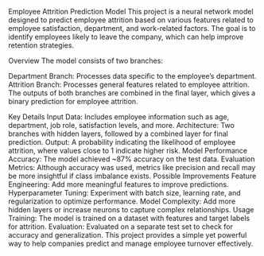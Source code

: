 Employee Attrition Prediction Model
This project is a neural network model designed to predict employee attrition based on various features related to employee satisfaction, department, and work-related factors. The goal is to identify employees likely to leave the company, which can help improve retention strategies.

Overview
The model consists of two branches:

Department Branch: Processes data specific to the employee’s department.
Attrition Branch: Processes general features related to employee attrition.
The outputs of both branches are combined in the final layer, which gives a binary prediction for employee attrition.

Key Details
Input Data: Includes employee information such as age, department, job role, satisfaction levels, and more.
Architecture: Two branches with hidden layers, followed by a combined layer for final prediction.
Output: A probability indicating the likelihood of employee attrition, where values close to 1 indicate higher risk.
Model Performance
Accuracy: The model achieved ~87% accuracy on the test data.
Evaluation Metrics: Although accuracy was used, metrics like precision and recall may be more insightful if class imbalance exists.
Possible Improvements
Feature Engineering: Add more meaningful features to improve predictions.
Hyperparameter Tuning: Experiment with batch size, learning rate, and regularization to optimize performance.
Model Complexity: Add more hidden layers or increase neurons to capture complex relationships.
Usage
Training: The model is trained on a dataset with features and target labels for attrition.
Evaluation: Evaluated on a separate test set to check for accuracy and generalization.
This project provides a simple yet powerful way to help companies predict and manage employee turnover effectively.
